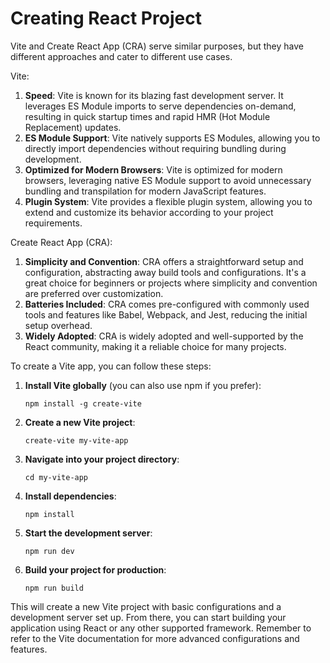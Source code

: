 # Creating React Project

Vite and Create React App (CRA) serve similar purposes, but they have different approaches and cater to different use cases.

Vite:

1. **Speed**: Vite is known for its blazing fast development server. It leverages ES Module imports to serve dependencies on-demand, resulting in quick startup times and rapid HMR (Hot Module Replacement) updates.
2. **ES Module Support**: Vite natively supports ES Modules, allowing you to directly import dependencies without requiring bundling during development.
3. **Optimized for Modern Browsers**: Vite is optimized for modern browsers, leveraging native ES Module support to avoid unnecessary bundling and transpilation for modern JavaScript features.
4. **Plugin System**: Vite provides a flexible plugin system, allowing you to extend and customize its behavior according to your project requirements.

Create React App (CRA):

1. **Simplicity and Convention**: CRA offers a straightforward setup and configuration, abstracting away build tools and configurations. It's a great choice for beginners or projects where simplicity and convention are preferred over customization.
2. **Batteries Included**: CRA comes pre-configured with commonly used tools and features like Babel, Webpack, and Jest, reducing the initial setup overhead.
3. **Widely Adopted**: CRA is widely adopted and well-supported by the React community, making it a reliable choice for many projects.

To create a Vite app, you can follow these steps:

1. **Install Vite globally** (you can also use npm if you prefer):
   
   ```
   npm install -g create-vite
   ```

2. **Create a new Vite project**:
   
   ```
   create-vite my-vite-app
   ```

3. **Navigate into your project directory**:
   
   ```
   cd my-vite-app
   ```

4. **Install dependencies**:
   
   ```
   npm install
   ```

5. **Start the development server**:
   
   ```
   npm run dev
   ```

6. **Build your project for production**:
   
   ```
   npm run build
   ```

This will create a new Vite project with basic configurations and a development server set up. From there, you can start building your application using React or any other supported framework. Remember to refer to the Vite documentation for more advanced configurations and features.
